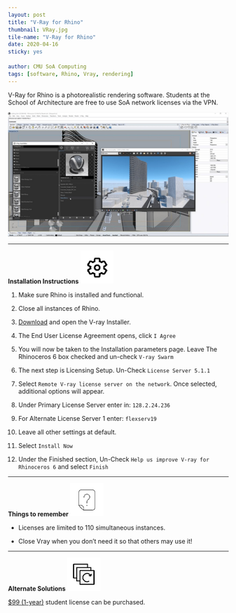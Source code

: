 ```yaml
---
layout: post
title: "V-Ray for Rhino"
thumbnail: VRay.jpg
tile-name: "V-Ray for Rhino"
date: 2020-04-16
sticky: yes

author: CMU SoA Computing
tags: [software, Rhino, Vray, rendering]
---
```


V-Ray for Rhino is a photorealistic rendering software. Students at the School of Architecture are free to use SoA network licenses via the VPN. 

![V-Ray Demo](../img/software/vray_demo.jpg "V-Ray Demo")

---

**Installation Instructions**
![alt text](../img/software/installation.png)

1. Make sure Rhino is installed and functional.

2. Close all instances of Rhino.
 
3. [Download](https://drive.google.com/drive/folders/1wCTRnF4LN5J2-UyHIXnTLYNrmbe7Sohl?usp=sharing) and open the V-ray Installer.

4. The End User License Agreement opens, click `I Agree`
 
5. You will now be taken to the Installation parameters page. Leave The Rhinoceros 6 box checked and un-check `V-ray Swarm`
 
6. The next step is Licensing Setup. Un-Check `License Server 5.1.1`

7. Select `Remote V-ray license server on the network`. Once selected, additional options will appear.

8. Under Primary License Server enter in: `128.2.24.236`

9. For Alternate License Server 1 enter: `flexserv19`

10. Leave all other settings at default.

11. Select `Install Now`
 
12. Under the Finished section, Un-Check `Help us improve V-ray for Rhinoceros 6` and select `Finish`

---

**Things to remember**
![alt text](../img/software/tips.png)

- Licenses are limited to 110 simultaneous instances.

- Close Vray when you don’t need it so that others may use it!

---

**Alternate Solutions**
![alt text](../img/software/subscription.png)

[$99 (1-year)](https://store.chaosgroup.com/product/edu-vray-rhino-student) student license can be purchased.

